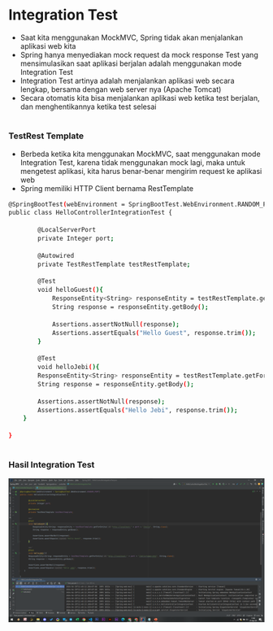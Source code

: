 # Integration Test

- Saat kita menggunakan MockMVC, Spring tidak akan menjalankan aplikasi web kita
- Spring hanya menyediakan mock request da mock response
Test yang mensimulasikan saat aplikasi berjalan adalah menggunakan mode Integration Test
- Integration Test artinya adalah menjalankan aplikasi web secara lengkap, bersama dengan web server nya (Apache Tomcat)
- Secara otomatis kita bisa menjalankan aplikasi web ketika test berjalan, dan menghentikannya ketika test selesai
#
### TestRest Template

- Berbeda ketika kita menggunakan MockMVC, saat menggunakan mode Integration Test, karena tidak menggunakan mock lagi, maka untuk mengetest aplikasi, kita harus benar-benar mengirim request ke aplikasi web
- Spring memiliki HTTP Client bernama RestTemplate

```sh
@SpringBootTest(webEnvironment = SpringBootTest.WebEnvironment.RANDOM_PORT)
public class HelloControllerIntegrationTest {

        @LocalServerPort
        private Integer port;

        @Autowired
        private TestRestTemplate testRestTemplate;

        @Test
        void helloGuest(){
            ResponseEntity<String> responseEntity = testRestTemplate.getForEntity("http://localhost:" + port + "/hello", String.class);
            String response = responseEntity.getBody();

            Assertions.assertNotNull(response);
            Assertions.assertEquals("Hello Guest", response.trim());
        }

        @Test 
        void helloJebi(){
        ResponseEntity<String> responseEntity = testRestTemplate.getForEntity("http://localhost:" + port + "/hello?name=Jebi", String.class);
        String response = responseEntity.getBody();

        Assertions.assertNotNull(response);
        Assertions.assertEquals("Hello Jebi", response.trim());
    }
        
}
```
#
### Hasil Integration Test

![](img/1.4.png)